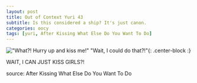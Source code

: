 ```yaml
---
layout: post
title: Out of Context Yuri 43
subtitle: Is this considered a ship? It's just canon.
categories: oocy
tags: [yuri, After Kissing What Else Do You Want To Do]
---
```




!["What?! Hurry up and kiss me!" "Wait, I could do that?!"](https://imgur.com/j400h1I.png){: .center-block :}


WAIT, I CAN JUST KISS GIRLS?!

source: After Kissing What Else Do You Want To Do